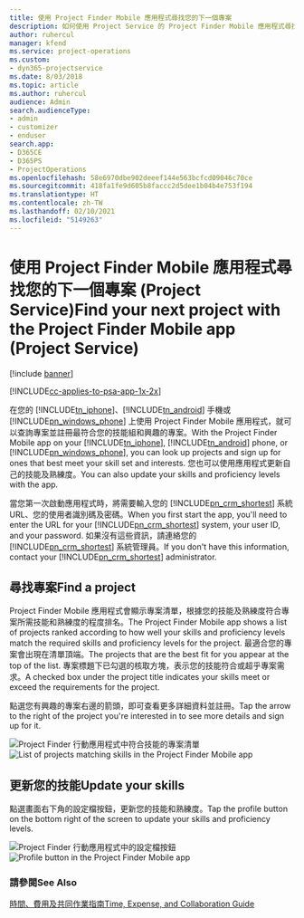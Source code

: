 ```yaml
---
title: 使用 Project Finder Mobile 應用程式尋找您的下一個專案
description: 如何使用 Project Service 的 Project Finder Mobile 應用程式尋找您的下一個專案
author: ruhercul
manager: kfend
ms.service: project-operations
ms.custom:
- dyn365-projectservice
ms.date: 8/03/2018
ms.topic: article
ms.author: ruhercul
audience: Admin
search.audienceType:
- admin
- customizer
- enduser
search.app:
- D365CE
- D365PS
- ProjectOperations
ms.openlocfilehash: 58e6970dbe902deeef144e563bcfcd09046c70ce
ms.sourcegitcommit: 418fa1fe9d605b8faccc2d5dee1b04b4e753f194
ms.translationtype: HT
ms.contentlocale: zh-TW
ms.lasthandoff: 02/10/2021
ms.locfileid: "5149263"
---
```

# <a name="find-your-next-project-with-the-project-finder-mobile-app-project-service"></a><span data-ttu-id="9b499-103">使用 Project Finder Mobile 應用程式尋找您的下一個專案 (Project Service)</span><span class="sxs-lookup"><span data-stu-id="9b499-103">Find your next project with the Project Finder Mobile app (Project Service)</span></span>

[!include [banner](../includes/psa-now-project-operations.md)]

[!INCLUDE[cc-applies-to-psa-app-1x-2x](../includes/cc-applies-to-psa-app-1x-2x.md)]

<span data-ttu-id="9b499-104">在您的 [!INCLUDE[tn_iphone](../includes/tn-iphone.md)]、[!INCLUDE[tn_android](../includes/tn-android.md)] 手機或 [!INCLUDE[pn_windows_phone](../includes/pn-windows-phone.md)] 上使用 Project Finder Mobile 應用程式，就可以查詢專案並註冊最符合您的技能組和興趣的專案。</span><span class="sxs-lookup"><span data-stu-id="9b499-104">With the Project Finder Mobile app on your [!INCLUDE[tn_iphone](../includes/tn-iphone.md)], [!INCLUDE[tn_android](../includes/tn-android.md)] phone, or [!INCLUDE[pn_windows_phone](../includes/pn-windows-phone.md)], you can look up projects and sign up for ones that best meet your skill set and interests.</span></span> <span data-ttu-id="9b499-105">您也可以使用應用程式更新自己的技能及熟練度。</span><span class="sxs-lookup"><span data-stu-id="9b499-105">You can also update your skills and proficiency levels with the app.</span></span>  
  
 <span data-ttu-id="9b499-106">當您第一次啟動應用程式時，將需要輸入您的 [!INCLUDE[pn_crm_shortest](../includes/pn-crm-shortest.md)] 系統 URL、您的使用者識別碼及密碼。</span><span class="sxs-lookup"><span data-stu-id="9b499-106">When you first start the app, you'll need to enter the URL for your [!INCLUDE[pn_crm_shortest](../includes/pn-crm-shortest.md)] system, your user ID, and your password.</span></span> <span data-ttu-id="9b499-107">如果沒有這些資訊，請連絡您的 [!INCLUDE[pn_crm_shortest](../includes/pn-crm-shortest.md)] 系統管理員。</span><span class="sxs-lookup"><span data-stu-id="9b499-107">If you don't have this information,  contact your [!INCLUDE[pn_crm_shortest](../includes/pn-crm-shortest.md)] administrator.</span></span>  
  
## <a name="find-a-project"></a><span data-ttu-id="9b499-108">尋找專案</span><span class="sxs-lookup"><span data-stu-id="9b499-108">Find a project</span></span>  
 <span data-ttu-id="9b499-109">Project Finder Mobile 應用程式會顯示專案清單，根據您的技能及熟練度符合專案所需技能和熟練度的程度排名。</span><span class="sxs-lookup"><span data-stu-id="9b499-109">The Project Finder Mobile app shows a list of projects ranked according to how well your skills and proficiency levels match the required skills and proficiency levels for the project.</span></span> <span data-ttu-id="9b499-110">最適合您的專案會出現在清單頂端。</span><span class="sxs-lookup"><span data-stu-id="9b499-110">The projects that are the best fit for you appear at the top of the list.</span></span> <span data-ttu-id="9b499-111">專案標題下已勾選的核取方塊，表示您的技能符合或超乎專案需求。</span><span class="sxs-lookup"><span data-stu-id="9b499-111">A checked box under the project title indicates your skills meet or exceed the requirements for the project.</span></span>  
  
 <span data-ttu-id="9b499-112">點選您有興趣的專案右邊的箭頭，即可查看更多詳細資料並註冊。</span><span class="sxs-lookup"><span data-stu-id="9b499-112">Tap the arrow to the right of the project you're interested in to see more details and sign up for it.</span></span>  
  
 <span data-ttu-id="9b499-113">![Project Finder 行動應用程式中符合技能的專案清單](../psa/media/project-service-project-finder-list.png "Project Finder 行動應用程式中符合技能的專案清單")</span><span class="sxs-lookup"><span data-stu-id="9b499-113">![List of projects matching skills in the Project Finder Mobile app](../psa/media/project-service-project-finder-list.png "List of projects matching skills in the Project Finder Mobile app")</span></span>  
  
## <a name="update-your-skills"></a><span data-ttu-id="9b499-114">更新您的技能</span><span class="sxs-lookup"><span data-stu-id="9b499-114">Update your skills</span></span>  
 <span data-ttu-id="9b499-115">點選畫面右下角的設定檔按鈕，更新您的技能和熟練度。</span><span class="sxs-lookup"><span data-stu-id="9b499-115">Tap the profile button on the bottom right of the screen to update your skills and proficiency levels.</span></span>  
  
 <span data-ttu-id="9b499-116">![Project Finder 行動應用程式中的設定檔按鈕](../psa/media/project-service-project-finder-profile.png "Project Finder 行動應用程式中的設定檔按鈕")</span><span class="sxs-lookup"><span data-stu-id="9b499-116">![Profile button in the Project Finder Mobile app](../psa/media/project-service-project-finder-profile.png "Profile button in the Project Finder Mobile app")</span></span>  
  
### <a name="see-also"></a><span data-ttu-id="9b499-117">請參閱</span><span class="sxs-lookup"><span data-stu-id="9b499-117">See Also</span></span>  
 [<span data-ttu-id="9b499-118">時間、費用及共同作業指南</span><span class="sxs-lookup"><span data-stu-id="9b499-118">Time, Expense, and Collaboration Guide</span></span>](../psa/time-expense-collaboration-guide.md)
